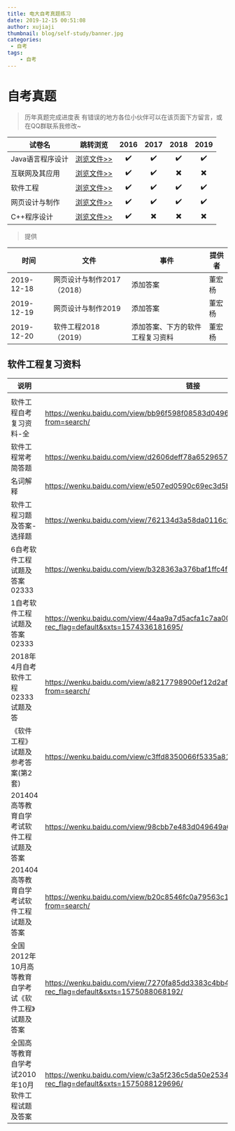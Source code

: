 ```yaml
---
title: 电大自考真题练习
date: 2019-12-15 00:51:08
author: xujiaji
thumbnail: blog/self-study/banner.jpg
categories:
 - 自考
tags:
    - 自考
---
```


# 自考真题

> 历年真题完成进度表
> 有错误的地方各位小伙伴可以在该页面下方留言，或在QQ群联系我修改~

|试卷名|跳转浏览|2016|2017|2018|2019|
|-|-|:-:|:-:|:-:|:-:|
|Java语言程序设计|[浏览文件>>](https://xujiaji.oss-accelerate.aliyuncs.com/blog/self-study/JAVA%E8%AF%AD%E8%A8%802016-2019%E7%9C%9F%E9%A2%98.pdf)|✔️|✔️|✔️|✔️|
|互联网及其应用|[浏览文件>>](https://xujiaji.oss-accelerate.aliyuncs.com/blog/self-study/%E4%BA%92%E8%81%94%E7%BD%91%E5%8F%8A%E5%85%B6%E5%BA%94%E7%94%A82016-2019%20%E7%9C%9F%E9%A2%98.pdf)|✔️|✔️|✖️|✖️|
|软件工程|[浏览文件>>](https://xujiaji.oss-accelerate.aliyuncs.com/blog/self-study/%E8%BD%AF%E4%BB%B6%E5%B7%A5%E7%A8%8B2016-2019%20%E7%9C%9F%E9%A2%98.pdf)|✔️|✔️|✔️|✔️|
|网页设计与制作|[浏览文件>>](https://xujiaji.oss-accelerate.aliyuncs.com/blog/self-study/%E7%BD%91%E9%A1%B5%E8%AE%BE%E8%AE%A1%E4%B8%8E%E5%88%B6%E4%BD%9C2016-2019%E7%9C%9F%E9%A2%98.pdf)|✔️|✔️|✔️|✔️|
|C++程序设计|[浏览文件>>](https://xujiaji.oss-accelerate.aliyuncs.com/blog/self-study/C%2B%2B%E7%A8%8B%E5%BA%8F2016-2019%E7%9C%9F%E9%A2%98.pdf)|✔️|✖️|✖️|✖️|

> 提供

|时间|文件|事件|提供者|
|-|-|-|-|
|2019-12-18|网页设计与制作2017（2018）|添加答案|董宏杨|
|2019-12-19|网页设计与制作2019|添加答案|董宏杨|
|2019-12-20|软件工程2018（2019）|添加答案、下方的软件工程复习资料|董宏杨|

## 软件工程复习资料
|说明|链接|
|-|-|
|||
|软件工程自考复习资料-全|<https://wenku.baidu.com/view/bb96f598f08583d049649b6648d7c1c709a10b7b.html?from=search/>|
|软件工程常考简答题|<https://wenku.baidu.com/view/d2606deff78a6529657d537a.html?from=search/>|
|名词解释|<https://wenku.baidu.com/view/e507ed0590c69ec3d5bb75bf.html/>|
|软件工程习题及答案-选择题|<https://wenku.baidu.com/view/762134d3a58da0116c174912.html/>|
|6自考软件工程试题及答案02333|<https://wenku.baidu.com/view/b328363a376baf1ffc4fade2.html/>|
|1自考软件工程试题及答案02333|<https://wenku.baidu.com/view/44aa9a7d5acfa1c7aa00cce2.html?rec_flag=default&sxts=1574336181695/>|
|2018年4月自考软件工程02333试题及答|<https://wenku.baidu.com/view/a8217798900ef12d2af90242a8956bec0875a558.html?from=search/>|
|《软件工程》试题及参考答案(第2套)|<https://wenku.baidu.com/view/c3ffd8350066f5335a812144.html/>|
|201404高等教育自学考试软件工程试题及答案|<https://wenku.baidu.com/view/98cbb7e483d049649a66583e.html/>|
|201404高等教育自学考试软件工程试题及答案|<https://wenku.baidu.com/view/b20c8546fc0a79563c1ec5da50e2524de418d09d.html?from=search/>|
|全国2012年10月高等教育自学考试《软件工程》试题及答案|<https://wenku.baidu.com/view/7270fa85dd3383c4bb4cd23b.html?rec_flag=default&sxts=1575088068192/>|
|全国高等教育自学考试2010年10月软件工程试题及答案|<https://wenku.baidu.com/view/c3a5f236c5da50e2534d7f19.html?rec_flag=default&sxts=1575088129696/>|
